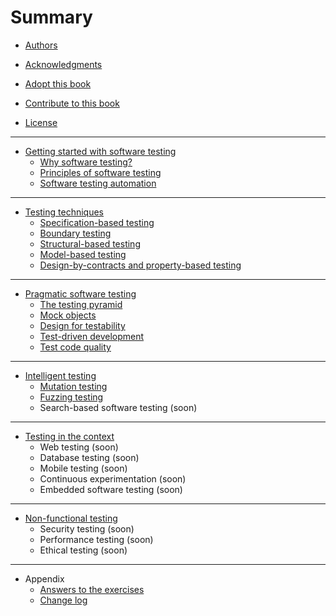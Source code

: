 # Summary

* [Authors](chapters/preface/authors.md)

* [Acknowledgments](chapters/preface/acknowledgments.md)

* [Adopt this book](chapters/preface/adopt.md)

* [Contribute to this book](chapters/preface/contribute.md)

* [License](chapters/preface/license.md)

----

* [Getting started with software testing](chapters/getting-started/README.md)
	* [Why software testing?](chapters/getting-started/why-software-testing.md)
	* [Principles of software testing](chapters/getting-started/testing-principles.md)
	* [Software testing automation](chapters/getting-started/test-automation.md)

----

* [Testing techniques](chapters/testing-techniques/README.md)
	* [Specification-based testing](chapters/testing-techniques/specification-based-testing.md)
	* [Boundary testing](chapters/testing-techniques/boundary-testing.md)
	* [Structural-based testing](chapters/testing-techniques/structural-testing.md)
	* [Model-based testing](chapters/testing-techniques/model-based-testing.md)
	* [Design-by-contracts and property-based testing](chapters/testing-techniques/design-by-contracts.md)

----

* [Pragmatic software testing](chapters/pragmatic-testing/README.md)
	* [The testing pyramid](chapters/pragmatic-testing/testing-pyramid.md)
	* [Mock objects](chapters/pragmatic-testing/mocking.md)
	* [Design for testability](chapters/pragmatic-testing/design-for-testability.md)
	* [Test-driven development](chapters/pragmatic-testing/tdd.md)
	* [Test code quality](chapters/pragmatic-testing/test-code-quality.md)

----

* [Intelligent testing](chapters/intelligent-testing/README.md)
	* [Mutation testing](chapters/intelligent-testing/mutation-testing.md)
	* [Fuzzing testing](chapters/intelligent-testing/fuzzing.md)
	* Search-based software testing (soon)

----

* [Testing in the context](chapters/testing-into-context/README.md)
	* Web testing (soon)
	* Database testing (soon)
	* Mobile testing (soon)
	* Continuous experimentation (soon)
	* Embedded software testing (soon)

----

* [Non-functional testing](chapters/non-functional-testing/README.md)
	* Security testing (soon)
	* Performance testing (soon)
	* Ethical testing (soon)

--- 

* Appendix
	* [Answers to the exercises](chapters/appendix/answers.md)
	* [Change log](chapters/appendix/changelog.md)


